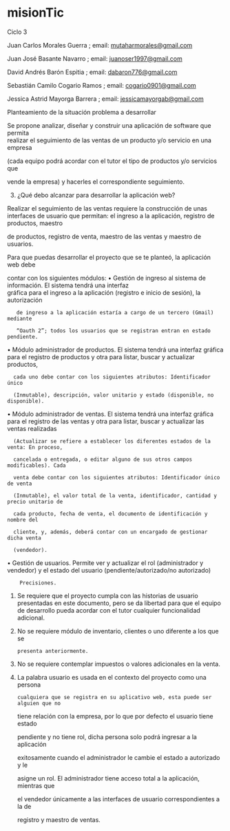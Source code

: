 # misionTic
Ciclo 3

Juan Carlos Morales Guerra ;     email:	mutaharmorales@gmail.com

Juan José Basante Navarro ;      email:	juanoser1997@gmail.com

David Andrés Barón Espitia ;     email:	dabaron776@gmail.com

Sebastián Camilo Cogario Ramos ;	email:  cogario0901@gmail.com

Jessica Astrid Mayorga Barrera ; email:	jessicamayorgab@gmail.com

Planteamiento de la situación problema a desarrollar 

Se  propone  analizar,  diseñar  y  construir  una  aplicación  de  software  que  permita  
realizar el seguimiento de las ventas de un producto y/o servicio en una empresa 

(cada  equipo  podrá  acordar  con  el  tutor  el  tipo  de  productos  y/o  servicios  que  

vende la empresa) y hacerles el correspondiente seguimiento.


3. ¿Qué debo alcanzar para desarrollar la aplicación web?

Realizar el seguimiento de las ventas requiere la construcción de unas interfaces 
de usuario que permitan: el ingreso a la aplicación, registro de productos, maestro 

de productos, registro de venta, maestro de las ventas y maestro de usuarios.

Para que puedas desarrollar el proyecto que se te planteó, la aplicación web debe 

contar con los siguientes módulos: 
 • Gestión de ingreso al sistema de información. El sistema tendrá una interfaz  
       gráfica para el ingreso a la aplicación (registro e inicio de sesión), la autorización 

       de ingreso a la aplicación estaría a cargo de un tercero (Gmail) mediante 

       “Oauth 2”; todos los usuarios que se registran entran en estado pendiente.
  • Módulo administrador de productos. El sistema tendrá una interfaz gráfica 
      para el registro de productos y otra para listar, buscar y actualizar productos, 

      cada uno debe contar con los siguientes atributos: Identificador único 

      (Inmutable), descripción, valor unitario y estado (disponible, no disponible).
  • Módulo administrador de ventas. El sistema tendrá una interfaz gráfica para el 
      registro de las ventas y otra para listar, buscar y actualizar las ventas realizadas 

      (Actualizar se refiere a establecer los diferentes estados de la venta: En proceso, 

      cancelada o entregada, o editar alguno de sus otros campos modificables). Cada 

      venta debe contar con los siguientes atributos: Identificador único de venta  

      (Inmutable), el valor total de la venta, identificador, cantidad y precio unitario de 

      cada producto, fecha de venta, el documento de identificación y nombre del 

      cliente, y, además, deberá contar con un encargado de gestionar dicha venta 

      (vendedor).
 • Gestión de usuarios. Permite ver y actualizar el rol (administrador y vendedor) 
        y el estado del usuario (pendiente/autorizado/no autorizado)
        
        Precisiones. 
 1. Se requiere que el proyecto cumpla con las historias de usuario presentadas 
        en este documento, pero se da libertad para que el equipo de desarrollo 
        pueda acordar con el tutor cualquier funcionalidad adicional.

 2. No se requiere módulo de inventario, clientes o uno diferente a los que se 

        presenta anteriormente. 

 3. No se requiere contemplar impuestos o valores adicionales en la venta.

 4. La palabra usuario es usada en el contexto del proyecto como una persona 

        cualquiera que se registra en su aplicativo web, esta puede ser alguien que no 

       tiene relación con la empresa, por lo que por defecto el usuario tiene estado 

       pendiente y no tiene rol, dicha persona solo podrá ingresar a la aplicación 

       exitosamente cuando el administrador le cambie el estado a autorizado y le 

       asigne un rol. El administrador tiene acceso total a la aplicación, mientras que 

       el vendedor únicamente a las interfaces de usuario correspondientes a la de 

       registro y maestro de ventas. 
